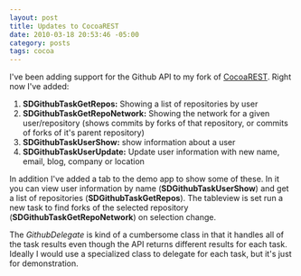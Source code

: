 ```yaml
--- 
layout: post
title: Updates to CocoaREST
date: 2010-03-18 20:53:46 -05:00
category: posts
tags: cocoa
---
```

I've been adding support for the Github API to my fork of [CocoaREST][1].  Right now I've added: 

1. **SDGithubTaskGetRepos:** Showing a list of repositories by user
2. **SDGithubTaskGetRepoNetwork:** Showing the network for a given user/repository (shows commits by forks of that repository, or commits of forks of it's parent repository)
3. **SDGithubTaskUserShow:** show information about a user
4. **SDGithubTaskUserUpdate:** Update user information with new name, email, blog, company or location

In addition I've added a tab to the demo app to show some of these.  In it you can view user information by name (**SDGithubTaskUserShow**) and get a list of repositories (**SDGithubTaskGetRepos**).  The tableview is set run a new task to find forks of the selected repository (**SDGithubTaskGetRepoNetwork**) on selection change.  

The _GithubDelegate_ is kind of a cumbersome class in that it handles all of the task results even though the API returns different results for each task.  Ideally I would use a specialized class to delegate for each task, but it's just for demonstration. 

[1]: http://github.com/ctshryock/CocoaREST 
